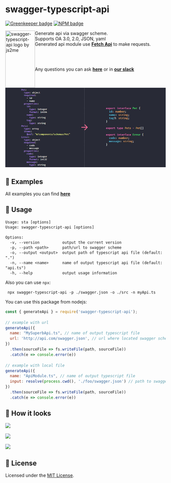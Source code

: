 # swagger-typescript-api  

[![Greenkeeper badge](https://badges.greenkeeper.io/acacode/swagger-typescript-api.svg)](https://greenkeeper.io/)
[![NPM badge](https://img.shields.io/npm/v/swagger-typescript-api.svg)](https://www.npmjs.com/package/swagger-typescript-api)

<img src="https://raw.githubusercontent.com/acacode/swagger-typescript-api/master/assets/swagger-typescript-api-logo.png" align="left"
     title="swagger-typescript-api logo by js2me" width="93" height="180">

Generate api via swagger scheme.  
Supports OA 3.0, 2.0, JSON, yaml  
Generated api module use [**Fetch Api**](https://developer.mozilla.org/en-US/docs/Web/API/Fetch_API) to make requests.  

<br>
<br>

Any questions you can ask [**here**](https://github.com/acacode/swagger-typescript-api/issues) or in [**our slack**](https://join.slack.com/t/acacode/shared_invite/enQtOTQ5ODgyODQzMzYwLWYxOGI1MzQ3Yzg1ZWI5ZTI5NzNiZjExZTE5OWI1YjQ4NjBiNTk4NWVlNjM5YmU1ZWI2ZDkyMzZkZGIxNjA5NTQ)
  
<br>  

![](./assets/components-converter-example.jpg)  

## 👀 Examples  

All examples you can find [**here**](https://github.com/acacode/swagger-typescript-api/tree/master/tests)  

## 📄 Usage  

```cool
Usage: sta [options]
Usage: swagger-typescript-api [options]

Options:
  -v, --version          output the current version
  -p, --path <path>      path/url to swagger scheme
  -o, --output <output>  output path of typescript api file (default: ".")
  -n, --name <name>      name of output typescript api file (default: "api.ts")
  -h, --help             output usage information
```

Also you can use `npx`:  
```
 npx swagger-typescript-api -p ./swagger.json -o ./src -n myApi.ts
```

You can use this package from nodejs:
```js
const { generateApi } = require('swagger-typescript-api');

// example with url  
generateApi({
  name: "MySuperbApi.ts", // name of output typescript file
  url: 'http://api.com/swagger.json', // url where located swagger schema
})
  .then(sourceFile => fs.writeFile(path, sourceFile))
  .catch(e => console.error(e))

// example with local file  
generateApi({
  name: "ApiModule.ts", // name of output typescript file
  input: resolve(process.cwd(), './foo/swagger.json') // path to swagger schema
})
  .then(sourceFile => fs.writeFile(path, sourceFile))
  .catch(e => console.error(e))

```

## 🚀 How it looks

![](https://raw.githubusercontent.com/acacode/swagger-typescript-api/master/assets/npx.gif)  

![](https://raw.githubusercontent.com/acacode/swagger-typescript-api/master/assets/auth-example.gif)  

![](https://raw.githubusercontent.com/acacode/swagger-typescript-api/master/assets/typings1.gif)  



## 📝 License  
Licensed under the [MIT License](https://github.com/acacode/swagger-typescript-api/blob/master/LICENSE).
